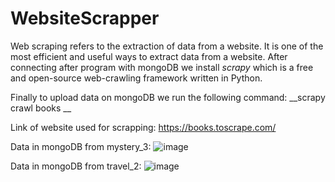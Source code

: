 # WebsiteScrapper
Web scraping refers to the extraction of data from a website. It is one of the most efficient and useful ways to extract data from a website.
After connecting after program with mongoDB we install _scrapy_ which is a free and open-source web-crawling framework written in Python.

Finally to upload data on mongoDB we run the following command:
__scrapy crawl books __

Link of website used for scrapping:
https://books.toscrape.com/

Data in mongoDB from mystery_3:
![image](https://github.com/Prakram14/WebsiteScrapper/assets/105963616/d2d6089d-0fef-4a87-950c-ce0f46365856)

Data in mongoDB from travel_2:
![image](https://github.com/Prakram14/WebsiteScrapper/assets/105963616/b2328236-f1e9-4cf2-a204-963cd4b83dd2)



